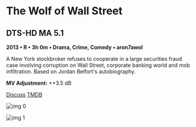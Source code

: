 # The Wolf of Wall Street

## DTS-HD MA 5.1

**2013 • R • 3h 0m • Drama, Crime, Comedy • aron7awol**

A New York stockbroker refuses to cooperate in a large securities fraud case involving corruption on Wall Street, corporate banking world and mob infiltration. Based on Jordan Belfort's autobiography.

**MV Adjustment:** ++3.5 dB

[Discuss](https://www.avsforum.com/threads/bass-eq-for-filtered-movies.2995212/post-58449556)  [TMDB](106646)

![img 0](https://i.imgur.com/ke62fMC.jpg)

![img 1](https://i.imgur.com/FkEXWP2.png)

